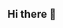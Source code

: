 ## Hi there 👋

<!--
**zhangqiuyang777/zhangqiuyang777** is a ✨ _special_ ✨ repository because its `README.md` (this file) appears on your GitHub profile.

![](https://raw.githubusercontent.com/zhangqiuyang777/zhangqiuyang777/main/assets/github-contribution-grid-snake.svg)
Here are some ideas to get you started:

- 🔭 I’m currently working on ...
- 🌱 I’m currently learning ...
- 👯 I’m looking to collaborate on ...
- 🤔 I’m looking for help with ...
- 💬 Ask me about ...
- 📫 How to reach me: ...
- 😄 Pronouns: ...
- ⚡ Fun fact: ...
-->
